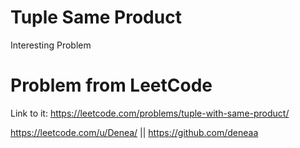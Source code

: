 # Tuple Same Product
Interesting Problem

# Problem from LeetCode
Link to it: https://leetcode.com/problems/tuple-with-same-product/

https://leetcode.com/u/Denea/ || https://github.com/deneaa